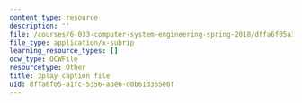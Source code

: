 ```yaml
---
content_type: resource
description: ''
file: /courses/6-033-computer-system-engineering-spring-2018/dffa6f05a1fc5356abe6d0b61d365e6f_r2_-2KW76ec.vtt
file_type: application/x-subrip
learning_resource_types: []
ocw_type: OCWFile
resourcetype: Other
title: 3play caption file
uid: dffa6f05-a1fc-5356-abe6-d0b61d365e6f
---
```

